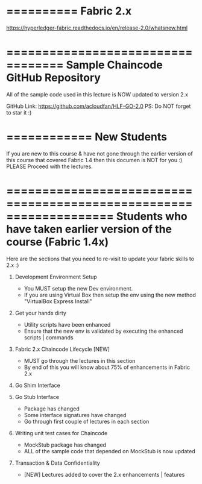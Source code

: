 

==========
Fabric 2.x
==========
https://hyperledger-fabric.readthedocs.io/en/release-2.0/whatsnew.html

==================================
Sample Chaincode GitHub Repository
==================================
All of the sample code used in this lecture is NOW updated to version 2.x

GitHub Link: https://github.com/acloudfan/HLF-GO-2.0
PS: Do NOT forget to star it :)

============
New Students
============
If you are new to this course & have not gone through the 
earlier version of this course that covered Fabric 1.4 then
this documen is NOT for you :) PLEASE Proceed with the lectures.

===================================================================
Students who have taken earlier version of the course (Fabric 1.4x)
===================================================================
Here are the sections that you need to re-visit to update your fabric
skills to 2.x   :)

1. Development Environment Setup
    - You MUST setup the new Dev environment.
    - If you are using Virtual Box then setup the env using the new 
     method "VirtualBox Express Install"

2. Get your hands dirty
    - Utility scripts have been enhanced
    - Ensure that the new env is validated by executing the enhanced 
      scripts | commands

3. Fabric 2.x Chaincode Lifecycle  [NEW]
    - MUST go through the lectures in this section
    - By end of this you will know about 75% of enhancements in Fabric 2.x 

4. Go Shim Interface
5. Go Stub Interface
    - Package has changed
    - Some interface signatures have changed
    - Go through first couple of lectures in each section 

6. Writing unit test cases for Chaincode
    - MockStub package has changed
    - ALL of the sample code that depended on MockStub is now updated

7. Transaction & Data Confidentiality
    - [NEW] Lectures added to cover the 2.x enhancements | features


